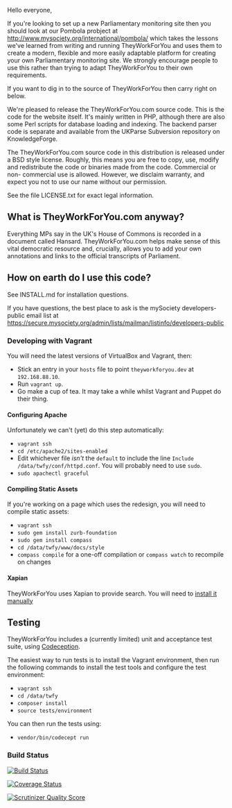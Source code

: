 Hello everyone,

If you're looking to set up a new Parliamentary monitoring site then you
should look at our Pombola probject at
http://www.mysociety.org/international/pombola/ which takes the lessons
we've learned from writing and running TheyWorkForYou and uses them to
create a modern, flexible and more easily adaptable platform for
creating your own Parliamentary monitoring site. We strongly encourage
people to use this rather than trying to adapt TheyWorkForYou to their
own requirements.

If you want to dig in to the source of TheyWorkForYou then carry right
on below.

We're pleased to release the TheyWorkForYou.com source code. This is the code
for the website itself. It's mainly written in PHP, although there are also some
Perl scripts for database loading and indexing. The backend parser code is
separate and available from the UKParse Subversion repository on KnowledgeForge.

The TheyWorkForYou.com source code in this distribution is released under a BSD
style license. Roughly, this means you are free to copy, use, modify and
redistribute the code or binaries made from the code. Commercial or non-
commercial use is allowed. However, we disclaim warranty, and expect you not to
use our name without our permission.

See the file LICENSE.txt for exact legal information.

## What is TheyWorkForYou.com anyway?

Everything MPs say in the UK's House of Commons is recorded in a document called
Hansard. TheyWorkForYou.com helps make sense of this vital democratic resource
and, crucially, allows you to add your own annotations and links to the official
transcripts of Parliament.

## How on earth do I use this code?

See INSTALL.md for installation questions.

If you have questions, the best place to ask is the mySociety developers-public
email list at
https://secure.mysociety.org/admin/lists/mailman/listinfo/developers-public

### Developing with Vagrant

You will need the latest versions of VirtualBox and Vagrant, then:

* Stick an entry in your `hosts` file to point `theyworkforyou.dev` at `192.168.88.10`.
* Run `vagrant up`.
* Go make a cup of tea. It may take a while whilst Vagrant and Puppet do their thing.

#### Configuring Apache

Unfortunately we can't (yet) do this step automatically:

* `vagrant ssh`
* `cd /etc/apache2/sites-enabled`
* Edit whichever file *isn't* the `default` to include the line `Include /data/twfy/conf/httpd.conf`. You will probably need to use `sudo`.
* `sudo apachectl graceful`

#### Compiling Static Assets

If you're working on a page which uses the redesign, you will need to compile
static assets:

* `vagrant ssh`
* `sudo gem install zurb-foundation`
* `sudo gem install compass`
* `cd /data/twfy/www/docs/style`
* `compass compile` for a one-off compilation or `compass watch` to recompile on changes

#### Xapian

TheyWorkForYou uses Xapian to provide search. You will need to [install it
manually](http://trac.xapian.org/wiki/FAQ/PHP%20Bindings%20Package)

## Testing

TheyWorkForYou includes a (currently limited) unit and acceptance test suite,
using [Codeception](http://codeception.com/).

The easiest way to run tests is to install the Vagrant environment, then run the
following commands to install the test tools and configure the test environment:

* `vagrant ssh`
* `cd /data/twfy`
* `composer install`
* `source tests/environment`

You can then run the tests using:

* `vendor/bin/codecept run`

### Build Status

[![Build Status](https://travis-ci.org/mysociety/theyworkforyou.png?branch=master)](https://travis-ci.org/mysociety/theyworkforyou)

[![Coverage Status](https://coveralls.io/repos/mysociety/theyworkforyou/badge.png)](https://coveralls.io/r/mysociety/theyworkforyou)

[![Scrutinizer Quality Score](https://scrutinizer-ci.com/g/mysociety/theyworkforyou/badges/quality-score.png?s=438f0b4db5d9ce959aa80e4a87ac77af60d92da2)](https://scrutinizer-ci.com/g/mysociety/theyworkforyou/)
